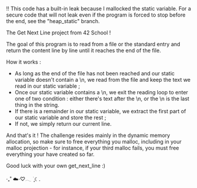 !! This code has a built-in leak because I mallocked the static variable. 
For a secure code that will not leak even if the program is forced to stop before the end, see the "heap_static" branch. 

The Get Next Line project from 42 School !

The goal of this program is to read from a file or the standard entry and return the content line by line until it reaches the end of the file.

How it works :
- As long as the end of the file has not been reached and our static variable doesn't contain a \n, we read from the file and keep the text we read in our static variable ;
- Once our static variable contains a \n, we exit the reading loop to enter one of two condition : either there's text after the \n, or the \n is the last thing in the string.
- If there is a remainder in our static variable, we extract the first part of our static variable and store the rest ;
- If not, we simply return our current line.

And that's it ! The challenge resides mainly in the dynamic memory allocation, so make sure to free everything you malloc, including in your malloc projection - for instance, if your third malloc fails, you must free everything your have created so far.

Good luck with your own get_next_line :)

‧₊˚ ☁️⋅♡𓂃 ࣪ ִֶָ☾.
